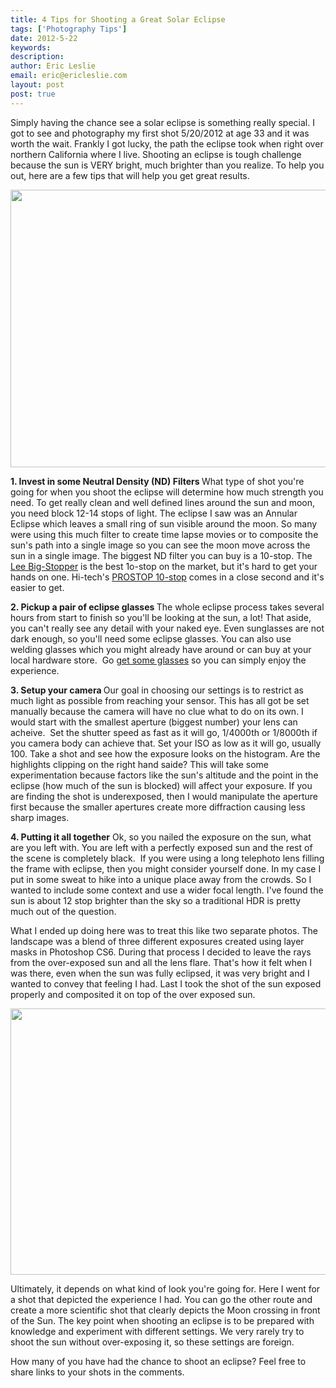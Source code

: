 ```yaml
---
title: 4 Tips for Shooting a Great Solar Eclipse
tags: ['Photography Tips']
date: 2012-5-22
keywords: 
description: 
author: Eric Leslie
email: eric@ericleslie.com
layout: post
post: true
---
```


Simply having the chance see a solar eclipse is something really special. I got to see and photography my first shot 5/20/2012 at age 33 and it was worth the wait. Frankly I got lucky, the path the eclipse took when right over northern California where I live. Shooting an eclipse is tough challenge because the sun is VERY bright, much brighter than you realize. To help you out, here are a few tips that will help you get great results.

<img class="size-full wp-image-221" title="Annular Eclipse from Lassen National Park" src="http://ericleslie.com/blog/wp-content/uploads/2012/05/20120520_.jpg" alt="" width="640" height="444" />

<strong>1. Invest in some Neutral Density (ND) Filters
</strong>What type of shot you're going for when you shoot the eclipse will determine how much strength you need. To get really clean and well defined lines around the sun and moon, you need block 12-14 stops of light. The eclipse I saw was an Annular Eclipse which leaves a small ring of sun visible around the moon. So many were using this much filter to create time lapse movies or to composite the sun's path into a single image so you can see the moon move across the sun in a single image. The biggest ND filter you can buy is a 10-stop. The <a href="http://www.bhphotovideo.com/c/product/686370-REG/LEE_Filters_10_STOP_GLASS_4X4_4_x_4_Big.html/BI/7400/KBID/7920">Lee Big-Stopper</a> is the best 1o-stop on the market, but it's hard to get your hands on one. Hi-tech's <a href="http://amzn.to/L04ujl">PROSTOP 10-stop</a> comes in a close second and it's easier to get.

<strong>2. Pickup a pair of eclipse glasses
</strong>The whole eclipse process takes several hours from start to finish so you'll be looking at the sun, a lot! That aside, you can't really see any detail with your naked eye. Even sunglasses are not dark enough, so you'll need some eclipse glasses. You can also use welding glasses which you might already have around or can buy at your local hardware store.  Go <a href="http://amzn.to/K6XzDf">get some glasses</a> so you can simply enjoy the experience.

<strong>3. Setup your camera
</strong>Our goal in choosing our settings is to restrict as much light as possible from reaching your sensor. This has all got be set manually because the camera will have no clue what to do on its own. I would start with the smallest aperture (biggest number) your lens can acheive.  Set the shutter speed as fast as it will go, 1/4000th or 1/8000th if you camera body can achieve that. Set your ISO as low as it will go, usually 100. Take a shot and see how the exposure looks on the histogram. Are the highlights clipping on the right hand saide? This will take some experimentation because factors like the sun's altitude and the point in the eclipse (how much of the sun is blocked) will affect your exposure. If you are finding the shot is underexposed, then I would manipulate the aperture first because the smaller apertures create more diffraction causing less sharp images.

<strong>4. Putting it all together</strong>
Ok, so you nailed the exposure on the sun, what are you left with. You are left with a perfectly exposed sun and the rest of the scene is completely black.  If you were using a long telephoto lens filling the frame with eclipse, then you might consider yourself done. In my case I put in some sweat to hike into a unique place away from the crowds. So I wanted to include some context and use a wider focal length. I've found the sun is about 12 stop brighter than the sky so a traditional HDR is pretty much out of the question.

What I ended up doing here was to treat this like two separate photos. The landscape was a blend of three different exposures created using layer masks in Photoshop CS6. During that process I decided to leave the rays from the over-exposed sun and all the lens flare. That's how it felt when I was there, even when the sun was fully eclipsed, it was very bright and I wanted to convey that feeling I had. Last I took the shot of the sun exposed properly and composited it on top of the over exposed sun.

<a href="http://ericleslie.com/image/Annular-Solar-Eclipse-over-Chaos-Crags"><img title="Lassen Nation Park with the Solar Eclipse over the Chaos Crags." src="http://ericleslie.com/grab/Annular-Solar-Eclipse-over-Chaos-Crags-M.jpg" alt="" width="640" height="426" /></a>

Ultimately, it depends on what kind of look you're going for. Here I went for a shot that depicted the experience I had. You can go the other route and create a more scientific shot that clearly depicts the Moon crossing in front of the Sun. The key point when shooting an eclipse is to be prepared with knowledge and experiment with different settings. We very rarely try to shoot the sun without over-exposing it, so these settings are foreign.

How many of you have had the chance to shoot an eclipse? Feel free to share links to your shots in the comments.